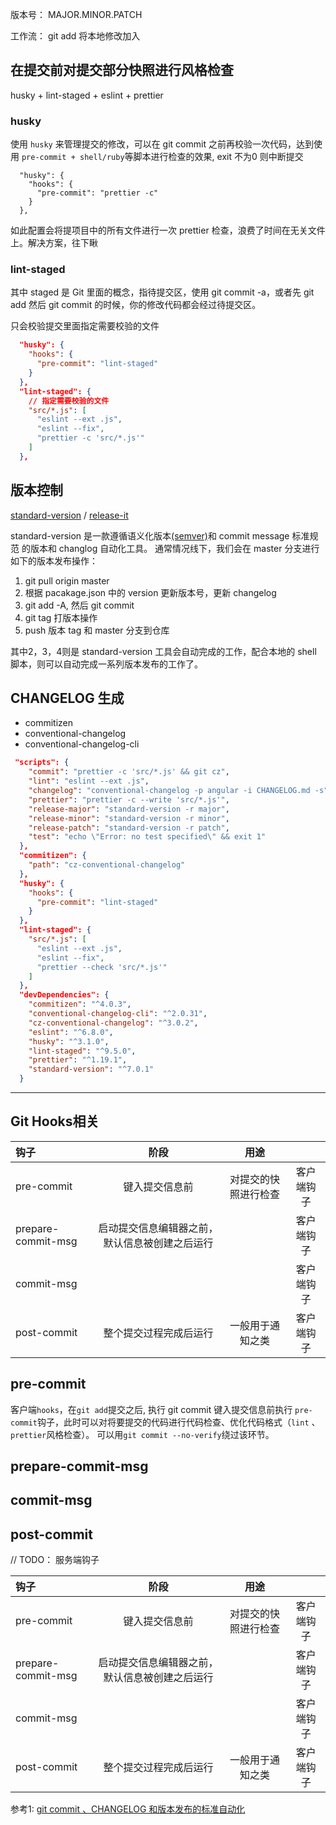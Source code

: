 版本号： MAJOR.MINOR.PATCH

工作流： git add 将本地修改加入

## 在提交前对提交部分快照进行风格检查 

husky + lint-staged + eslint + prettier

### husky
使用 `husky` 来管理提交的修改，可以在 git commit 之前再校验一次代码，达到使用 `pre-commit + shell/ruby`等脚本进行检查的效果, exit 不为0 则中断提交

```
  "husky": {
    "hooks": {
      "pre-commit": "prettier -c"
    }
  },
```
如此配置会将提项目中的所有文件进行一次 prettier 检查，浪费了时间在无关文件上。解决方案，往下瞅

### lint-staged

其中 staged 是 Git 里面的概念，指待提交区，使用 git commit -a，或者先 git add 然后 git commit 的时候，你的修改代码都会经过待提交区。 

只会校验提交里面指定需要校验的文件

```json
  "husky": {
    "hooks": {
      "pre-commit": "lint-staged"
    }
  },
  "lint-staged": {
    // 指定需要校验的文件
    "src/*.js": [
      "eslint --ext .js",
      "eslint --fix",
      "prettier -c 'src/*.js'"
    ]
  },
```

## 版本控制 

[standard-version](https://github.com/conventional-changelog/standard-version) / [release-it](https://github.com/release-it/release-it)

standard-version 是一款遵循语义化版本[(semver)](https://semver.org/)和 commit message 标准规范 的版本和 changlog 自动化工具。 
通常情况线下，我们会在 master 分支进行如下的版本发布操作：
1. git pull origin master
2. 根据 pacakage.json 中的 version 更新版本号，更新 changelog
3. git add -A, 然后 git commit
4. git tag 打版本操作
5. push 版本 tag 和 master 分支到仓库

其中2，3，4则是 standard-version 工具会自动完成的工作，配合本地的 shell 脚本，则可以自动完成一系列版本发布的工作了。

## CHANGELOG 生成 

- commitizen
- conventional-changelog
- conventional-changelog-cli

```json
 "scripts": {
    "commit": "prettier -c 'src/*.js' && git cz",
    "lint": "eslint --ext .js",
    "changelog": "conventional-changelog -p angular -i CHANGELOG.md -s",
    "prettier": "prettier -c --write 'src/*.js'",
    "release-major": "standard-version -r major",
    "release-minor": "standard-version -r minor",
    "release-patch": "standard-version -r patch",
    "test": "echo \"Error: no test specified\" && exit 1"
  },
  "commitizen": {
    "path": "cz-conventional-changelog"
  },
  "husky": {
    "hooks": {
      "pre-commit": "lint-staged"
    }
  },
  "lint-staged": {
    "src/*.js": [
      "eslint --ext .js",
      "eslint --fix",
      "prettier --check 'src/*.js'"
    ]
  },
  "devDependencies": {
    "commitizen": "^4.0.3",
    "conventional-changelog-cli": "^2.0.31",
    "cz-conventional-changelog": "^3.0.2",
    "eslint": "^6.8.0",
    "husky": "^3.1.0",
    "lint-staged": "^9.5.0",
    "prettier": "^1.19.1",
    "standard-version": "^7.0.1"
  }
```




--- 

## Git Hooks相关

| 钩子               |                      阶段                      |       用途       |            |
| :----------------- | :--------------------------------------------: | :--------------: | :--------: |
| pre-commit         |                 键入提交信息前                 |       对提交的快照进行检查      | 客户端钩子 |
| prepare-commit-msg | 启动提交信息编辑器之前，默认信息被创建之后运行 |                  | 客户端钩子 |
| commit-msg         |                                                |                  | 客户端钩子 |
| post-commit        |             整个提交过程完成后运行             | 一般用于通知之类 | 客户端钩子 |


## pre-commit
客户端`hooks`，在`git add`提交之后, 执行 git commit 键入提交信息前执行 `pre-commit`钩子，此时可以对将要提交的代码进行代码检查、优化代码格式（`lint` 、 `prettier`风格检查）。
可以用`git commit --no-verify`绕过该环节。

## prepare-commit-msg 

## commit-msg 

## post-commit 

// TODO： 服务端钩子

| 钩子               |                      阶段                      |       用途       |            |
| :----------------- | :--------------------------------------------: | :--------------: | :--------: |
| pre-commit         |                 键入提交信息前                 |       对提交的快照进行检查      | 客户端钩子 |
| prepare-commit-msg | 启动提交信息编辑器之前，默认信息被创建之后运行 |                  | 客户端钩子 |
| commit-msg         |                                                |                  | 客户端钩子 |
| post-commit        |             整个提交过程完成后运行             | 一般用于通知之类 | 客户端钩子 |


参考1: [git commit 、CHANGELOG 和版本发布的标准自动化](https://zhuanlan.zhihu.com/p/51894196)